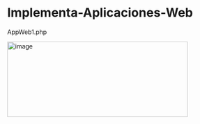 # Implementa-Aplicaciones-Web

AppWeb1.php <br>

<img width="414" height="174" alt="image" src="https://github.com/user-attachments/assets/ad486231-015b-49d1-9580-f841a5988942" /> <br>

